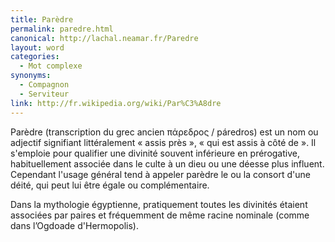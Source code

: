 ```yaml
---
title: Parèdre
permalink: paredre.html
canonical: http://lachal.neamar.fr/Paredre
layout: word
categories:
  - Mot complexe
synonyms:
  - Compagnon
  - Serviteur
link: http://fr.wikipedia.org/wiki/Par%C3%A8dre
---
```


Parèdre (transcription du grec ancien &#960;&#940;&#961;&#949;&#948;&#961;&#959;&#962; / páredros) est un nom ou adjectif signifiant littéralement «  assis près », « qui est assis à côté de ». Il s'emploie pour qualifier une divinité souvent inférieure en prérogative, habituellement associée dans le culte à un dieu ou une déesse plus influent. Cependant l'usage général tend à appeler parèdre le ou la consort d'une déité, qui peut lui être égale ou complémentaire.

Dans la mythologie égyptienne, pratiquement toutes les divinités étaient associées par paires et fréquemment de même racine nominale (comme dans l’Ogdoade d'Hermopolis).

